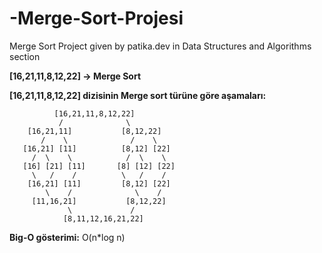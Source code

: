# -Merge-Sort-Projesi
Merge Sort Project given by patika.dev in Data Structures and Algorithms section

**[16,21,11,8,12,22] -> Merge Sort**

**[16,21,11,8,12,22] dizisinin Merge sort türüne göre aşamaları:**


```
          [16,21,11,8,12,22]
           /              \
    [16,21,11]           [8,12,22]  
       /    \              /    \
   [16,21] [11]          [8,12] [22] 
     /  \    \            /  \    \
   [16] [21] [11]       [8] [12] [22]
     \   /    /          \   /    /
    [16,21] [11]         [8,12] [22]
        \    /              \    /
     [11,16,21]           [8,12,22]
             \             / 
            [8,11,12,16,21,22]

```
**Big-O gösterimi:** O(n*log n)



